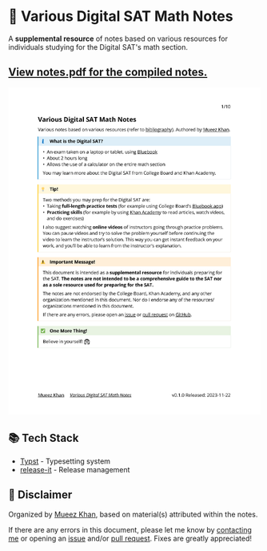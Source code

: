 # 📝 Various Digital SAT Math Notes

A **supplemental resource** of notes based on various resources for individuals studying for the Digital SAT's math section.

## **[View notes.pdf for the compiled notes.](notes.pdf)**

[![Cover page](cover.png)](notes.pdf)

## 📚 Tech Stack

-   [Typst](https://typst.app) - Typesetting system
-   [release-it](https://github.com/release-it/release-it) - Release management

## 📢 Disclaimer

Organized by [Mueez Khan](https://www.mueezkhan.com), based on material(s) attributed within the notes.

If there are any errors in this document, please let me know by [contacting me](https://www.mueezkhan.com/contact) or opening an [issue](https://github.com/rzmk/various-dsat-math-notes/issues) and/or [pull request](https://github.com/rzmk/various-dsat-math-notes/pulls). Fixes are greatly appreciated!

<!--

Notes for maintainer(s):

On release:

- Update footer with new version number
- (optional) Update cover page image (cover.png) with new version number

-->
